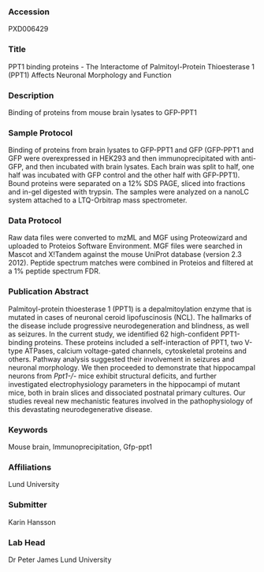 ### Accession
PXD006429

### Title
PPT1 binding proteins -  The Interactome of Palmitoyl-Protein Thioesterase 1 (PPT1) Affects Neuronal Morphology and Function

### Description
Binding of proteins from mouse brain lysates to GFP-PPT1

### Sample Protocol
Binding of proteins from brain lysates to GFP-PPT1 and GFP (GFP-PPT1 and GFP were overexpressed in HEK293 and then immunoprecipitated with anti-GFP, and then incubated with brain lysates. Each brain was split to half, one half was incubated with GFP control and the other half with GFP-PPT1). Bound proteins were separated on a 12% SDS PAGE, sliced into fractions and in-gel digested with trypsin. The samples were analyzed on a nanoLC system attached to a LTQ-Orbitrap mass spectrometer.

### Data Protocol
Raw data files were converted to mzML and MGF using Proteowizard and uploaded to Proteios Software Environment. MGF files were searched in Mascot and X!Tandem against the mouse UniProt database (version 2.3 2012). Peptide spectrum matches were combined in Proteios and filtered at a 1% peptide spectrum FDR.

### Publication Abstract
Palmitoyl-protein thioesterase 1 (PPT1) is a depalmitoylation enzyme that is mutated in cases of neuronal ceroid lipofuscinosis (NCL). The hallmarks of the disease include progressive neurodegeneration and blindness, as well as seizures. In the current study, we identified 62 high-confident PPT1-binding proteins. These proteins included a self-interaction of PPT1, two V-type ATPases, calcium voltage-gated channels, cytoskeletal proteins and others. Pathway analysis suggested their involvement in seizures and neuronal morphology. We then proceeded to demonstrate that hippocampal neurons from <i>Ppt1-/-</i> mice exhibit structural deficits, and further investigated electrophysiology parameters in the hippocampi of mutant mice, both in brain slices and dissociated postnatal primary cultures. Our studies reveal new mechanistic features involved in the pathophysiology of this devastating neurodegenerative disease.

### Keywords
Mouse brain, Immunoprecipitation, Gfp-ppt1

### Affiliations
Lund University

### Submitter
Karin Hansson

### Lab Head
Dr Peter James
Lund University


